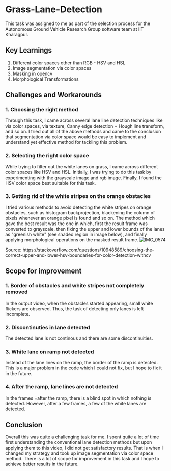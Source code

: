 # Grass-Lane-Detection
This task was assigned to me as part of the selection process for the Autonomous Ground Vehicle Research Group software team at IIT Kharagpur.
## Key Learnings
1. Different color spaces other than RGB - HSV and HSL
2. Image segmentation via color spaces
3. Masking in opencv
4. Morphological Transformations
## Challenges and Workarounds
### 1. Choosing the right method
Through this task, I came across several lane line detection techniques like via color spaces, via texture, Canny edge detection + Hough line transform, and so on. 
I tried out all of the above methods and came to the conclusion that segmentation via color space would be easy to implement and understand
yet effective method for tackling this problem. 
### 2. Selecting the right color space
While trying to filter out the white lanes on grass, I came across different color spaces like HSV and HSL. Initially, I was trying to do this task by experimenting with the 
grayscale image and rgb image. Finally, I found the HSV color space best suitable for this task.
### 3. Getting rid of the white stripes on the orange obstacles
I tried various methods to avoid detecting the white stripes on orange obstacles, such as histogram backprojection, blackening the column of pixels whenever an orange pixel is found and so on. The method which gave the best result was the one in which, first the result frame was converted to grayscale, then fixing the upper and lower bounds of the 
lanes as "greenish white" (see shaded region in image below), and finally applying morphological operations on the masked result frame. 
![IMG_0574](https://user-images.githubusercontent.com/77488107/117620880-90ef3400-b18e-11eb-8aa4-8f09420251f5.jpg)
</p>
<p>  Source: https://stackoverflow.com/questions/10948589/choosing-the-correct-upper-and-lower-hsv-boundaries-for-color-detection-withcv </p>

## Scope for improvement
### 1. Border of obstacles and white stripes not completely removed
In the output video, when the obstacles started appearing, small white flickers are observed. Thus, the task of detecting only lanes is left incomplete.
### 2. Discontinuties in lane detected
The detected lane is not continous and there are some discontinuities.
### 3. White lane on ramp not detected
Instead of the lane lines on the ramp, the border of the ramp is detected. This is a major problem in the code which I could not fix, but I hope to 
fix it in the future. 
### 4. After the ramp, lane lines are not detected
In the frames =after the ramp, there is a blind spot in which nothing is detected. However, after a few frames, a few of the white lanes are detected.

## Conclusion
Overall this was quite a challenging task for me. I spent quite a lot of time first understanding the conventional lane detection methods but upon applying them to this video,
I did not get satisfactory results. That is when I changed my strategy and took up image segmentation via color space method. There is a lot of scope for improvement in this 
task and I hope to achieve better results in the future. 
